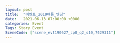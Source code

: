 ```yaml
---
layout: post
title:  "이벤트_2019여름_엔딩"
date:   2021-06-13 07:00:00 +0000
categories: Event
Tags: Story Event
SceneCode: ["scene_evt190627_cp0_q2_s10,7429311"]
---
```


